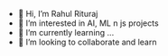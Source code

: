 - 👋 Hi, I’m Rahul Rituraj
- 👀 I’m interested in AI, ML n js projects
- 🌱 I’m currently learning ...
- 💞️ I’m looking to collaborate and learn


<!---
redd8r/redd8r is a ✨ special ✨ repository because its `README.md` (this file) appears on your GitHub profile.
You can click the Preview link to take a look at your changes.
--->
